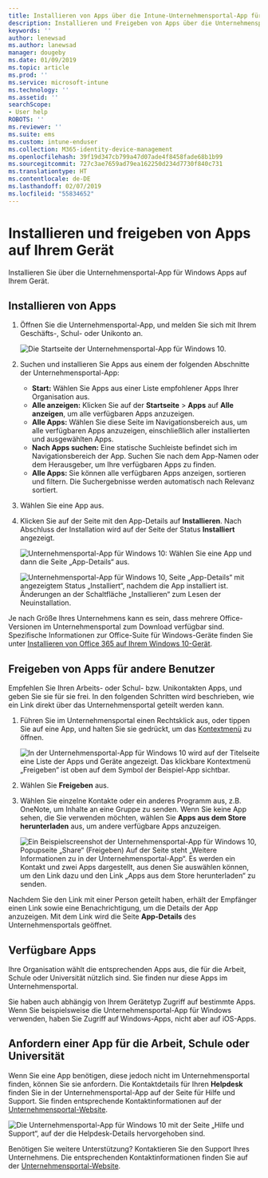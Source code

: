 ```yaml
---
title: Installieren von Apps über die Intune-Unternehmensportal-App für Windows
description: Installieren und Freigeben von Apps über die Unternehmensportal-App für Windows
keywords: ''
author: lenewsad
ms.author: lanewsad
manager: dougeby
ms.date: 01/09/2019
ms.topic: article
ms.prod: ''
ms.service: microsoft-intune
ms.technology: ''
ms.assetid: ''
searchScope:
- User help
ROBOTS: ''
ms.reviewer: ''
ms.suite: ems
ms.custom: intune-enduser
ms.collection: M365-identity-device-management
ms.openlocfilehash: 39f19d347cb799a47d07ade4f8458fade68b1b99
ms.sourcegitcommit: 727c3ae7659ad79ea162250d234d7730f840c731
ms.translationtype: HT
ms.contentlocale: de-DE
ms.lasthandoff: 02/07/2019
ms.locfileid: "55834652"
---
```

# <a name="install-and-share-apps-on-your-device"></a>Installieren und freigeben von Apps auf Ihrem Gerät
Installieren Sie über die Unternehmensportal-App für Windows Apps auf Ihrem Gerät.

## <a name="install-apps"></a>Installieren von Apps

1. Öffnen Sie die Unternehmensportal-App, und melden Sie sich mit Ihrem Geschäfts-, Schul- oder Unikonto an.  

    ![Die Startseite der Unternehmensportal-App für Windows 10.](./media/RS1_AppDetailsPage_Installed_03.png)    
2. Suchen und installieren Sie Apps aus einem der folgenden Abschnitte der Unternehmensportal-App:  

    * **Start:** Wählen Sie Apps aus einer Liste empfohlener Apps Ihrer Organisation aus.  
    * **Alle anzeigen:** Klicken Sie auf der **Startseite** > **Apps** auf **Alle anzeigen**, um alle verfügbaren Apps anzuzeigen.  
    * **Alle Apps:** Wählen Sie diese Seite im Navigationsbereich aus, um alle verfügbaren Apps anzuzeigen, einschließlich aller installierten und ausgewählten Apps.  
    * **Nach Apps suchen:** Eine statische Suchleiste befindet sich im Navigationsbereich der App.  Suchen Sie nach dem App-Namen oder dem Herausgeber, um Ihre verfügbaren Apps zu finden.  
    * **Alle Apps:** Sie können alle verfügbaren Apps anzeigen, sortieren und filtern. Die Suchergebnisse werden automatisch nach Relevanz sortiert.  

3. Wählen Sie eine App aus.   
4. Klicken Sie auf der Seite mit den App-Details auf **Installieren**. Nach Abschluss der Installation wird auf der Seite der Status **Installiert** angezeigt.  

    ![Unternehmensportal-App für Windows 10: Wählen Sie eine App und dann die Seite „App-Details“ aus.](./media/RS1_AppDetailsPage_Installed_02.png)  
    
    ![Unternehmensportal-App für Windows 10, Seite „App-Details“ mit angezeigtem Status „Installiert“, nachdem die App installiert ist. Änderungen an der Schaltfläche „Installieren“ zum Lesen der Neuinstallation.](./media/RS1_AppDetailsPage_Installed_01.png)    

 Je nach Größe Ihres Unternehmens kann es sein, dass mehrere Office-Versionen im Unternehmensportal zum Download verfügbar sind. Spezifische Informationen zur Office-Suite für Windows-Geräte finden Sie unter [Installieren von Office 365 auf Ihrem Windows 10-Gerät](./install-office-windows.md).

## <a name="share-apps-with-others"></a>Freigeben von Apps für andere Benutzer  
Empfehlen Sie Ihren Arbeits- oder Schul- bzw. Unikontakten Apps, und geben Sie sie für sie frei. In den folgenden Schritten wird beschrieben, wie ein Link direkt über das Unternehmensportal geteilt werden kann.

1. Führen Sie im Unternehmensportal einen Rechtsklick aus, oder tippen Sie auf eine App, und halten Sie sie gedrückt, um das [Kontextmenü](https://docs.microsoft.com//windows/uwp/design/controls-and-patterns/menus) zu öffnen.  

    ![In der Unternehmensportal-App für Windows 10 wird auf der Titelseite eine Liste der Apps und Geräte angezeigt. Das klickbare Kontextmenü „Freigeben“ ist oben auf dem Symbol der Beispiel-App sichtbar. ](./media/1808_ShareContext_CP_Windows.png)  

2. Wählen Sie **Freigeben** aus.
3. Wählen Sie einzelne Kontakte oder ein anderes Programm aus, z.B. OneNote, um Inhalte an eine Gruppe zu senden. Wenn Sie keine App sehen, die Sie verwenden möchten, wählen Sie **Apps aus dem Store herunterladen** aus, um andere verfügbare Apps anzuzeigen.  

    ![Ein Beispielscreenshot der Unternehmensportal-App für Windows 10, Popupseite „Share“ (Freigeben) Auf der Seite steht „Weitere Informationen zu <Name der Beispiel-App> in der Unternehmensportal-App“. Es werden ein Kontakt und zwei Apps dargestellt, aus denen Sie auswählen können, um den Link dazu und den Link „Apps aus dem Store herunterladen“ zu senden. ](./media/1808_ShareApps_CP_Windows.png) 

Nachdem Sie den Link mit einer Person geteilt haben, erhält der Empfänger einen Link sowie eine Benachrichtigung, um die Details der App anzuzeigen. Mit dem Link wird die Seite **App-Details** des Unternehmensportals geöffnet. 

## <a name="available-apps"></a>Verfügbare Apps  

Ihre Organisation wählt die entsprechenden Apps aus, die für die Arbeit, Schule oder Universität nützlich sind. Sie finden nur diese Apps im Unternehmensportal.  

Sie haben auch abhängig von Ihrem Gerätetyp Zugriff auf bestimmte Apps. Wenn Sie beispielsweise die Unternehmensportal-App für Windows verwenden, haben Sie Zugriff auf Windows-Apps, nicht aber auf iOS-Apps.  

## <a name="request-an-app-for-work-or-school"></a>Anfordern einer App für die Arbeit, Schule oder Universität  
Wenn Sie eine App benötigen, diese jedoch nicht im Unternehmensportal finden, können Sie sie anfordern. Die Kontaktdetails für Ihren **Helpdesk** finden Sie in der Unternehmensportal-App auf der Seite für Hilfe und Support. Sie finden entsprechende Kontaktinformationen auf der [Unternehmensportal-Website](https://go.microsoft.com/fwlink/?linkid=2010980).    

  ![Die Unternehmensportal-App für Windows 10 mit der Seite „Hilfe und Support“, auf der die Helpdesk-Details hervorgehoben sind. ](./media/1812_UCP_Help_Support_helpdesk.png)  


Benötigen Sie weitere Unterstützung? Kontaktieren Sie den Support Ihres Unternehmens. Die entsprechenden Kontaktinformationen finden Sie auf der [Unternehmensportal-Website](https://go.microsoft.com/fwlink/?linkid=2010980).  
